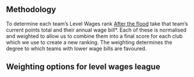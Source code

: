 ## Methodology

To determine each team’s Level Wages rank [After the flood](https://www.aftertheflood.com) take that team’s current points total and their annual wage bill*. Each of these is normalised and weighted to allow us to combine them into a final score for each club which we use to create a new ranking. The weighting determines the degree to which teams with lower wage bills are favoured.

## Weighting options for level wages league